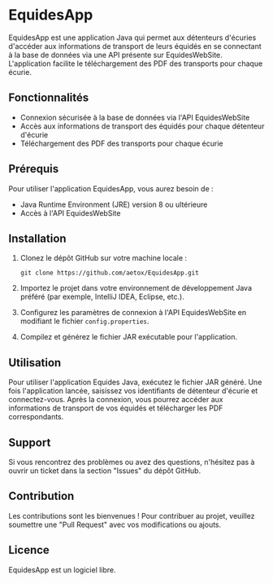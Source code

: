 # EquidesApp

EquidesApp est une application Java qui permet aux détenteurs d'écuries d'accéder aux informations de transport de leurs équidés en se connectant à la base de données via une API présente sur EquidesWebSite. L'application facilite le téléchargement des PDF des transports pour chaque écurie.

## Fonctionnalités

- Connexion sécurisée à la base de données via l'API EquidesWebSite
- Accès aux informations de transport des équidés pour chaque détenteur d'écurie
- Téléchargement des PDF des transports pour chaque écurie

## Prérequis

Pour utiliser l'application EquidesApp, vous aurez besoin de :

- Java Runtime Environment (JRE) version 8 ou ultérieure
- Accès à l'API EquidesWebSite

## Installation

1. Clonez le dépôt GitHub sur votre machine locale :

   ```
   git clone https://github.com/aetox/EquidesApp.git
   ```

2. Importez le projet dans votre environnement de développement Java préféré (par exemple, IntelliJ IDEA, Eclipse, etc.).

3. Configurez les paramètres de connexion à l'API EquidesWebSite en modifiant le fichier `config.properties`.

4. Compilez et générez le fichier JAR exécutable pour l'application.

## Utilisation

Pour utiliser l'application Equides Java, exécutez le fichier JAR généré. Une fois l'application lancée, saisissez vos identifiants de détenteur d'écurie et connectez-vous. Après la connexion, vous pourrez accéder aux informations de transport de vos équidés et télécharger les PDF correspondants.

## Support

Si vous rencontrez des problèmes ou avez des questions, n'hésitez pas à ouvrir un ticket dans la section "Issues" du dépôt GitHub.

## Contribution

Les contributions sont les bienvenues ! Pour contribuer au projet, veuillez soumettre une "Pull Request" avec vos modifications ou ajouts.

## Licence

EquidesApp est un logiciel libre.
